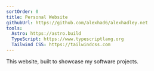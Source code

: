 ```yaml
---
sortOrder: 0
title: Personal Website
githubUrl: https://github.com/alexhad6/alexhadley.net
tools:
  Astro: https://astro.build
  TypeScript: https://www.typescriptlang.org
  Tailwind CSS: https://tailwindcss.com
---
```


This website, built to showcase my software projects.
